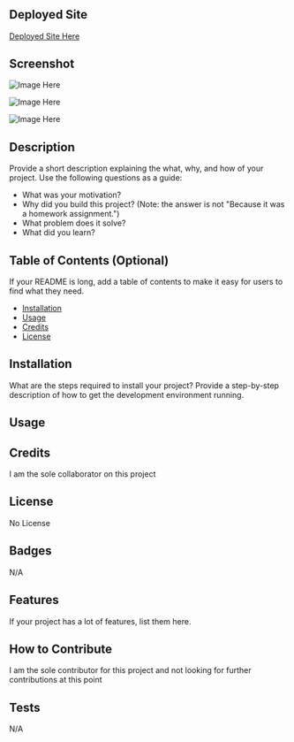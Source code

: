 # <Timed Coding Quiz>

## Deployed Site

[Deployed Site Here](https://ereneedolan.github.io/Random-Password-Generator/)

## Screenshot

![Image Here](URL)

![Image Here](URL)

![Image Here](URL)

## Description

Provide a short description explaining the what, why, and how of your project. Use the following questions as a guide:

- What was your motivation?
- Why did you build this project? (Note: the answer is not "Because it was a homework assignment.")
- What problem does it solve?
- What did you learn?

## Table of Contents (Optional)

If your README is long, add a table of contents to make it easy for users to find what they need.

- [Installation](#installation)
- [Usage](#usage)
- [Credits](#credits)
- [License](#license)

## Installation

What are the steps required to install your project? Provide a step-by-step description of how to get the development environment running.

## Usage



## Credits

I am the sole collaborator on this project

## License

No License

## Badges

N/A

## Features

If your project has a lot of features, list them here.

## How to Contribute

I am the sole contributor for this project and not looking for further contributions at this point

## Tests

N/A
